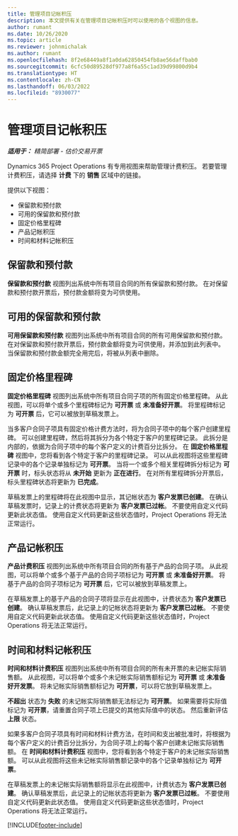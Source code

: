 ```yaml
---
title: 管理项目记帐积压
description: 本文提供有关在管理项目记帐积压时可以使用的各个视图的信息。
author: rumant
ms.date: 10/26/2020
ms.topic: article
ms.reviewer: johnmichalak
ms.author: rumant
ms.openlocfilehash: 8f2e68449a8f1a0da62850454fb8ae56daffbab0
ms.sourcegitcommit: 6cfc50d89528df977a8f6a55c1ad39d99800d9b4
ms.translationtype: HT
ms.contentlocale: zh-CN
ms.lasthandoff: 06/03/2022
ms.locfileid: "8930077"
---
```

# <a name="manage-project-billing-backlog"></a>管理项目记帐积压 

_**适用于：** 精简部署 - 估价交易开票_

Dynamics 365 Project Operations 有专用视图来帮助管理计费积压。 若要管理计费积压，请选择 **计费** 下的 **销售** 区域中的链接。 

提供以下视图：

- 保留款和预付款
- 可用的保留款和预付款
- 固定价格里程碑
- 产品记帐积压
- 时间和材料记帐积压

## <a name="retainers-and-advances"></a>保留款和预付款

**保留款和预付款** 视图列出系统中所有项目合同的所有保留款和预付款。 在对保留款和预付款开票后，预付款金额将变为可供使用。

## <a name="available-retainers-and-advances"></a>可用的保留款和预付款

**可用保留款和预付款** 视图列出系统中所有项目合同的所有可用保留款和预付款。 在对保留款和预付款开票后，预付款金额将变为可供使用，并添加到此列表中。 当保留款和预付款金额完全用完后，将被从列表中删除。

## <a name="fixed-price-milestones"></a>固定价格里程碑

**固定价格里程碑** 视图列出系统中所有项目合同子项的所有固定价格里程碑。 从此视图，可以将单个或多个里程碑标记为 **可开票** 或 **未准备好开票**。 将里程碑标记为 **可开票** 后，它可以被放到草稿发票上。

当多客户合同子项具有固定价格计费方法时，将为合同子项中的每个客户创建里程碑。 可以创建里程碑，然后将其拆分为各个特定于客户的里程碑记录。 此拆分是内部的，依据为合同子项中的每个客户定义的计费百分比拆分。 在 **固定价格里程碑** 视图中，您将看到各个特定于客户的里程碑记录。 可以从此视图将这些里程碑记录中的各个记录单独标记为 **可开票**。 当将一个或多个相关里程碑拆分标记为 **可开票** 时，标头状态将从 **未开始** 更新为 **正在进行**。 在对所有里程碑拆分开票后，标头里程碑状态将更新为 **已完成**。

草稿发票上的里程碑将在此视图中显示，其记帐状态为 **客户发票已创建**。 在确认草稿发票时，记录上的计费状态将更新为 **客户发票已过帐**。 不要使用自定义代码更新此状态值。 使用自定义代码更新这些状态值时，Project Operations 将无法正常运行。

## <a name="product-billing-backlog"></a>产品记帐积压

**产品计费积压** 视图列出系统中所有项目合同的所有基于产品的合同子项。 从此视图，可以将单个或多个基于产品的合同子项标记为 **可开票** 或 **未准备好开票**。 将基于产品的合同子项标记为 **可开票** 后，它可以被放到草稿发票上。

在草稿发票上的基于产品的合同子项将显示在此视图中，计费状态为 **客户发票已创建**。 确认草稿发票后，此记录上的记帐状态将更新为 **客户发票已过帐**。 不要使用自定义代码更新此状态值。 使用自定义代码更新这些状态值时，Project Operations 将无法正常运行。

## <a name="time-and-material-billing-backlog"></a>时间和材料记帐积压

**时间和材料计费积压** 视图列出系统中所有项目合同的所有未开票的未记帐实际销售额。 从此视图，可以将单个或多个未记帐实际销售额标记为 **可开票** 或 **未准备好开发票**。 将未记帐实际销售额标记为 **可开票**，可以将它放到草稿发票上。

**不超出** 状态为 **失败** 的未记帐实际销售额无法标记为 **可开票**。 如果需要将实际值标记为 **可开票**，请重置合同子项上已提交的其他实际值中的状态。 然后重新评估 **上限** 状态。

如果多客户合同子项具有时间和材料计费方法，在时间和支出被批准时，将根据为每个客户定义的计费百分比拆分，为合同子项上的每个客户创建未记帐实际销售额。 在 **时间和材料计费积压** 视图中，您将看到各个特定于客户的未记帐实际销售额。 可以从此视图将这些未记帐实际销售额记录中的各个记录单独标记为 **可开票**。

在草稿发票上的未记帐实际销售额将显示在此视图中，计费状态为 **客户发票已创建**。 确认草稿发票后，此记录上的记帐状态将更新为 **客户发票已过帐**。 不要使用自定义代码更新此状态值。 使用自定义代码更新这些状态值时，Project Operations 将无法正常运行。


[!INCLUDE[footer-include](../../includes/footer-banner.md)]
